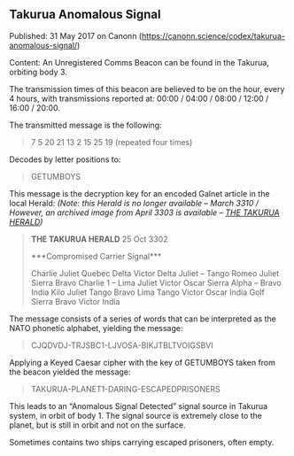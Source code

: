 ## Takurua Anomalous Signal

Published: 31 May 2017 on Canonn (https://canonn.science/codex/takurua-anomalous-signal/)

Content: An Unregistered Comms Beacon can be found in the Takurua, orbiting body 3.

The transmission times of this beacon are believed to be on the hour, every 4 hours, with transmissions reported at: 00:00 / 04:00 / 08:00 / 12:00 / 16:00 / 20:00. 

The transmitted message is the following:

> 
> 7 5 20 21 13 2 15 25 19
> (repeated four times)

Decodes by letter positions to:

> 
> GETUMBOYS

This message is the decryption key for an encoded Galnet article in the local Herald:
*(Note: this Herald is no longer available – March 3310 / However, an archived image from April 3303 is available – [THE TAKURUA HERALD](https://canonn.science/wp-content/uploads/2024/03/Herald-Snippet-Takurua-2017-04-02.jpeg))*

> 
> **THE TAKURUA HERALD**
> 25 Oct 3302
> 
> \*\*\*Compromised Carrier Signal\*\*\*
> 
> Charlie Juliet Quebec Delta Victor Delta Juliet – Tango
> Romeo Juliet Sierra Bravo Charlie 1 – Lima Juliet
> Victor Oscar Sierra Alpha – Bravo India Kilo Juliet
> Tango Bravo Lima Tango Victor Oscar India Golf Sierra
> Bravo Victor India

The message consists of a series of words that can be interpreted as the NATO phonetic alphabet, yielding the message:

> 
> CJQDVDJ-TRJSBC1-LJVOSA-BIKJTBLTVOIGSBVI

Applying a Keyed Caesar cipher with the key of GETUMBOYS taken from the beacon yielded the message:

> 
> TAKURUA-PLANET1-DARING-ESCAPEDPRISONERS

This leads to an “Anomalous Signal Detected” signal source in Takurua system, in orbit of body 1. The signal source is extremely close to the planet, but is still in orbit and not on the surface.

Sometimes contains two ships carrying escaped prisoners, often empty.